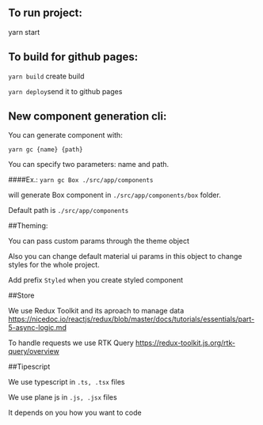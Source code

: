 
## To run project:
yarn start

## To build for github pages:
```yarn build``` create build

```yarn deploy```send it to github pages

## New component generation cli:

You can generate component with:

```yarn gc {name} {path}```

You can specify two parameters: name and path.

####Ex.: ```yarn gc Box ./src/app/components```

will generate Box component in ```./src/app/components/box``` folder.

Default path is ```./src/app/components```


##Theming:

You can pass custom params through the theme object

Also you can change default material ui params in this object to change styles for the whole project.

Add prefix ``Styled`` when you create styled component

##Store

We use Redux Toolkit and its aproach to manage data https://nicedoc.io/reactjs/redux/blob/master/docs/tutorials/essentials/part-5-async-logic.md

To handle requests we use RTK Query https://redux-toolkit.js.org/rtk-query/overview


##Tipescript

We use typescript in ``.ts, .tsx`` files

We use plane js in ``.js, .jsx`` files

It depends on you how you want to code